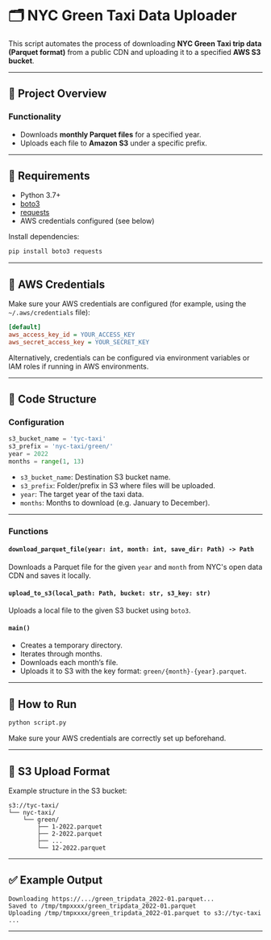 # 🗂 NYC Green Taxi Data Uploader

This script automates the process of downloading **NYC Green Taxi trip data (Parquet format)** from a public CDN and uploading it to a specified **AWS S3 bucket**.

---

## 📁 Project Overview

### Functionality
- Downloads **monthly Parquet files** for a specified year.
- Uploads each file to **Amazon S3** under a specific prefix.

---

## 🔧 Requirements

- Python 3.7+
- [boto3](https://pypi.org/project/boto3/)
- [requests](https://pypi.org/project/requests/)
- AWS credentials configured (see below)

Install dependencies:

```bash
pip install boto3 requests
```

---

## 🔐 AWS Credentials

Make sure your AWS credentials are configured (for example, using the `~/.aws/credentials` file):

```ini
[default]
aws_access_key_id = YOUR_ACCESS_KEY
aws_secret_access_key = YOUR_SECRET_KEY
```

Alternatively, credentials can be configured via environment variables or IAM roles if running in AWS environments.

---

## 🧠 Code Structure

### Configuration

```python
s3_bucket_name = 'tyc-taxi'
s3_prefix = 'nyc-taxi/green/'
year = 2022
months = range(1, 13)
```

- `s3_bucket_name`: Destination S3 bucket name.
- `s3_prefix`: Folder/prefix in S3 where files will be uploaded.
- `year`: The target year of the taxi data.
- `months`: Months to download (e.g. January to December).

---

### Functions

#### `download_parquet_file(year: int, month: int, save_dir: Path) -> Path`

Downloads a Parquet file for the given `year` and `month` from NYC's open data CDN and saves it locally.

#### `upload_to_s3(local_path: Path, bucket: str, s3_key: str)`

Uploads a local file to the given S3 bucket using `boto3`.

#### `main()`

- Creates a temporary directory.
- Iterates through months.
- Downloads each month’s file.
- Uploads it to S3 with the key format: `green/{month}-{year}.parquet`.

---

## 🏁 How to Run

```bash
python script.py
```

Make sure your AWS credentials are correctly set up beforehand.

---

## 📂 S3 Upload Format

Example structure in the S3 bucket:

```
s3://tyc-taxi/
└── nyc-taxi/
    └── green/
        ├── 1-2022.parquet
        ├── 2-2022.parquet
        ├── ...
        └── 12-2022.parquet
```

---

## ✅ Example Output

```
Downloading https://.../green_tripdata_2022-01.parquet...
Saved to /tmp/tmpxxxx/green_tripdata_2022-01.parquet
Uploading /tmp/tmpxxxx/green_tripdata_2022-01.parquet to s3://tyc-taxi
...
```

---